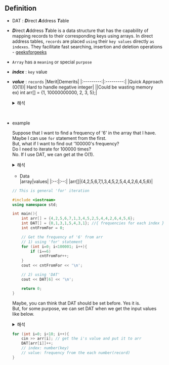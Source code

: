 
## Definition

- DAT : ***D***irect ***A***ddress ***T***able<br>
- ***D***irect ***A***ddress ***T***able is a data structure 
that has the capability of mapping records to their 
corresponding keys using arrays. In direct address tables, 
`records` are placed `using` their `key values` directly 
`as indexes`. They facilitate fast searching, insertion and 
deletion operations - [geeksforgeeks](https://www.geeksforgeeks.org/direct-address-table)

- `Array` has a `meaning` or special `purpose`

- ***index*** : `key` value

- ***value*** : `records`
  |Merit|Demerits|
  |:---------:|:---------:|
  |Quick Approach (O(1))| Hard to handle negative integer|
  ||Could be wasting memory<br>ex) int arr[] = {1, 10000000000, 2, 3, 5};|

	<details><summary>해석</summary> 

	- DAT는 배열을 사용하여 특정 키에 특정 기록을 매핑하는 자료구조. 빠른 탐색, 삽입 그리고 삭제가 가능
  
	- 배열은 의미 또는 목적을 가진다

	- index : 접근하는 키 값 (ex. {1, 3, 5, 2, 1, 3};)

	- value : 기록 내용 (ex. value : DAT\[5\] ⇢  5에 해당하는 횟수)
	
		|장점|단점|
		|:---------:|:---------:|
		|빠른 접근가능 - O(1)| 음수를 다루기가 까다롭다 |
		||메모리 낭비를 초래할 수 있다<br>ex) int arr[] = {1, 10000000000, 2, 3, 5};|
	</details>
<br>

- example

	Suppose that I want to find a frequency of '6' in the array that I have.<br>
	Maybe I can use `for` statement from the first. <br>
	But, what if I want to find out '100000's frequency? <br>
	Do I need to iterate for 100000 times?<br>
	No. If I use DAT, we can get at the O(1).
	<details><summary>해석</summary> 
	현재 가지고 있는 arr 배열에서 6의 출현 횟수를 세고 싶다고 해보자.<br>
	보통 for문을 사용해 6을 확인하면 카운트를 올리는 식으로 생각할 수 있다.<br>
	그러면 100000을 찾고 싶다면 어떨까? 100000을 다 사용해야할까?<br>
	아니다. DAT를 사용하면 O(1)에 접근 가능하다.<br>
	</details><br>

	- Data<br>
  		|array|values|
  		|:--:|:--:|
		|arr[]|{4,2,5,6,7,1,3,4,5,2,5,4,4,2,6,4,5,6}|
	```c++
	// This is general 'for' iteration

	#include <iostream>
	using namespace std;
	
	int main(){
		int arr[] = {4,2,5,6,7,1,3,4,5,2,5,4,4,2,6,4,5,6};
		int DAT[] = {0,1,3,1,5,4,3,1}; //{ frequencies for each index }
		int cntFromFor = 0;

		// Get the frequency of '6' from arr
		// 1) using 'for' statement
		for (int i=0; i<100001; i++){
			if (i==6)
				cntFromFor++;
		}
		cout << cntFromFor << '\n'; 

		// 2) using 'DAT' 
		cout << DAT[6] << '\n'; 

		return 0;
	}
	```

	Maybe, you can think that DAT should be set before. Yes it is.<br>
	But, for some purpose, we can set DAT when we get the input values like below.
	<details><summary>해석</summary> 
	아마도 DAT가 미리 세팅되어있어야만 하는가를 생각할 수 있다. 그렇다<br>
	그치만 목적에 따라 입력 데이터를 받으면서 아래와 같이 쉽게 설정한다<br>
	</details>

	```cpp
	for (int i=0; i<10; i++){
		cin >> arr[i]; // get the i's value and put it to arr
		DAT[arr[i]]++; 
		// index: number(key)
		// value: frequency from the each number(record)
	}
	```
